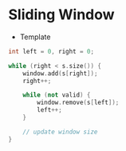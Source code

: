 # Sliding Window

* Template

```cpp
int left = 0, right = 0;

while (right < s.size()) {
    window.add(s[right]);
    right++;

    while (not valid) {
        window.remove(s[left]);
        left++;
    }

    // update window size
}
```
